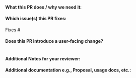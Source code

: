 <!--  Thanks for sending a pull request!  Here are some tips for you:

If this is your first time, please read our contributor guidelines: https://github.com/vmware-tanzu/carvel-kapp-controller/blob/develop/CONTRIBUTING.md and developer guide https://github.com/vmware-tanzu/carvel-kapp-controller/blob/develop/docs/dev.md
-->

#### What this PR does / why we need it:

#### Which issue(s) this PR fixes:
<!--
If no issue exists for this change, please create an issue and link it here.
-->
Fixes #

#### Does this PR introduce a user-facing change?
<!--
If no, just write "NONE" in the release-note block below.
If yes, a release note is required:
Enter your extended release note in the block below. 

-->
```release-note

```

#### Additional Notes for your reviewer:

#### Additional documentation e.g., Proposal, usage docs, etc.:

```docs

```
